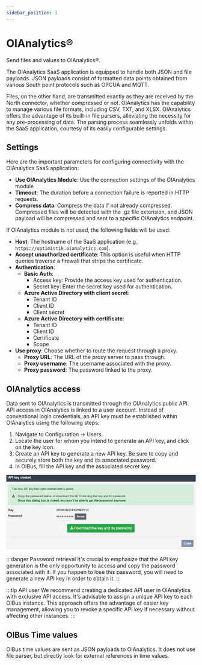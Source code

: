 ```yaml
---
sidebar_position: 1
---
```


# OIAnalytics®

Send files and values to OIAnalytics®.

The OIAnalytics SaaS application is equipped to handle both JSON and file payloads. JSON payloads consist of formatted
data points obtained from various South point protocols such as OPCUA and MQTT.

Files, on the other hand, are transmitted exactly as they are received by the North connector, whether compressed or
not.
OIAnalytics has the capability to manage various file formats, including CSV, TXT, and XLSX. OIAnalytics offers the
advantage
of its built-in file parsers, alleviating the necessity for any pre-processing of data. The parsing process seamlessly
unfolds within the SaaS application, courtesy of its easily configurable settings.

## Settings

Here are the important parameters for configuring connectivity with the OIAnalytics SaaS application:

- **Use OIAnalytics Module**: Use the connection settings of the OIAnalytics module
- **Timeout**: The duration before a connection failure is reported in HTTP requests.
- **Compress data**: Compress the data if not already compressed. Compressed files will be detected with the .gz file
  extension,
  and JSON payload will be compressed and sent to a specific OIAnalytics endpoint.

If OIAnalytics module is not used, the following fields will be used:

- **Host**: The hostname of the SaaS application (e.g., `https://optimistik.oianalytics.com`).
- **Accept unauthorized certificate**: This option is useful when HTTP queries traverse a firewall that strips the
  certificate.
- **Authentication**:
    - **Basic Auth**:
        - Access key: Provide the access key used for authentication.
        - Secret key: Enter the secret key used for authentication.
    - **Azure Active Directory with client secret**:
        - Tenant ID
        - Client ID
        - Client secret
    - **Azure Active Directory with certificate**:
        - Tenant ID
        - Client ID
        - Certificate
        - Scope
- **Use proxy**: Choose whether to route the request through a proxy.
    - **Proxy URL**: The URL of the proxy server to pass through.
    - **Proxy username**: The username associated with the proxy.
    - **Proxy password**: The password linked to the proxy.

## OIAnalytics access

Data sent to OIAnalytics is transmitted through the OIAnalytics public API. API access in OIAnalytics is linked to a
user
account. Instead of conventional login credentials, an API key must be established within OIAnalytics using the
following
steps:

1. Navigate to Configuration -> Users.
2. Locate the user for whom you intend to generate an API key, and click on the key icon.
3. Create an API key to generate a new API key. Be sure to copy and securely store both the key and its associated
   password.
4. In OIBus, fill the API key and the associated secret key.

![OIAnalytics API Key gen](../../../static/img/guide/north/oianalytics/oia-api-key-gen.png)

:::danger Password retrieval
It's crucial to emphasize that the API key generation is the only opportunity to access and copy the password associated
with it. If you happen to lose this password, you will need to generate a new API key in order to obtain it.
:::

:::tip API user
We recommend creating a dedicated API user in OIAnalytics with exclusive API access. It's advisable to assign a unique
API key to each OIBus instance. This approach offers the advantage of easier key management, allowing you to revoke a
specific API key if necessary without affecting other instances.
:::

## OIBus Time values

OIBus time values are sent as JSON payloads to OIAnalytics. It does not use file parser, but directly look for external
references in time values. 
